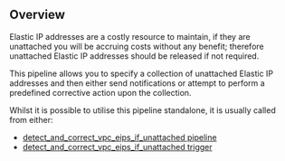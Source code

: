 ## Overview

Elastic IP addresses are a costly resource to maintain, if they are unattached you will be accruing costs without any benefit; therefore unattached Elastic IP addresses should be released if not required.

This pipeline allows you to specify a collection of unattached Elastic IP addresses and then either send notifications or attempt to perform a predefined corrective action upon the collection.

Whilst it is possible to utilise this pipeline standalone, it is usually called from either:
- [detect_and_correct_vpc_eips_if_unattached pipeline](https://hub.flowpipe.io/mods/turbot/aws_thrifty/pipelines/aws_thrifty.pipeline.detect_and_correct_vpc_eips_if_unattached)
- [detect_and_correct_vpc_eips_if_unattached trigger](https://hub.flowpipe.io/mods/turbot/aws_thrifty/triggers/aws_thrifty.trigger.query.detect_and_correct_vpc_eips_if_unattached)